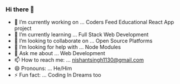 ### Hi there 👋

<!--
**nishant424/nishant424** is a ✨ _special_ ✨ repository because its `README.md` (this file) appears on your GitHub profile.

Here are some ideas to get you started:
-->

- 🔭 I’m currently working on ... Coders Feed Educational React App project
- 🌱 I’m currently learning ... Full Stack Web Development
- 👯 I’m looking to collaborate on ... Open Source Platforms
- 🤔 I’m looking for help with ... Node Modules
- 💬 Ask me about ... Web Development
- 📫 How to reach me: ... nishantsingh1130@gmail.com
- 😄 Pronouns: ... He/Him
- ⚡ Fun fact: ... Coding In Dreams too 

